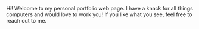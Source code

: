 Hi! Welcome to my personal portfolio web page. I have a knack for all things computers and would love to work you! If you like what you see, feel free to reach out to me. 
